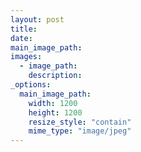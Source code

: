 ```yaml
---
layout: post
title:
date:
main_image_path:
images:
  - image_path:
    description:
_options:
  main_image_path:
    width: 1200
    height: 1200
    resize_style: "contain"
    mime_type: "image/jpeg"
---
```

